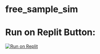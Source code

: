 # free_sample_sim


# Run on Replit Button:

[![Run on Replit](https://repl.it/badge/github/@ccosnett/free_sample_sim)](https://repl.it/github/ccosnett/free_sample_sim)